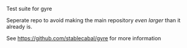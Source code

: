 Test suite for gyre

Seperate repo to avoid making the main repository _even larger_ than it already is.

See https://github.com/stablecabal/gyre for more information